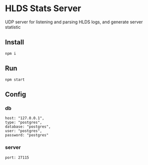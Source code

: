 # HLDS Stats Server
UDP server for listening and parsing HLDS logs, and generate server statistic

## Install
    npm i

## Run
    npm start

## Config

### db
    host: "127.0.0.1",
    type: "postgres",
    database: "postgres",
    user: "postgres",
    password: "postgres"

### server
    port: 27115
